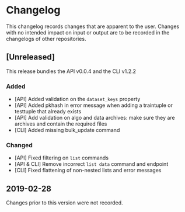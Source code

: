 # Changelog

This changelog records changes that are apparent to the user. Changes with no intended impact on input or output are to be recorded in the changelogs of other repositories.

## [Unreleased]

This release bundles the API v0.0.4 and the CLI v1.2.2

### Added
* [API] Added validation on the `dataset_keys` property
* [API] Added pkhash in error message when adding a traintuple or testtuple that already exists
* [API] Add validation on algo and data archives: make sure they are archives and contain the required files
* [CLI] Added missing bulk_update command

### Changed
* [API] Fixed filtering on `list` commands
* [API & CLI] Remove incorrect `list data` command and endpoint
* [CLI] Fixed flattening of non-nested lists and error messages

## 2019-02-28

Changes prior to this version were not recorded.
